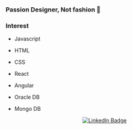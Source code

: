 ### Passion Designer, Not fashion 👋

### Interest
- Javascript
- HTML
- CSS
- React
- Angular
- Oracle DB
- Mongo DB

  <div align=center>
  
  [![LinkedIn Badge](http://img.shields.io/badge/-LinkedIn-0072b1?style=flat&logo=linkedin&link=https://www.linkedin.com/in/ashin526/)](https://www.linkedin.com/in/ashin526/)
  
</div>
<!--
**ashin526/ashin526** is a ✨ _special_ ✨ repository because its `README.md` (this file) appears on your GitHub profile.

Here are some ideas to get you started:

- 🔭 I’m currently working on ...
- 🌱 I’m currently learning ...
- 👯 I’m looking to collaborate on ...
- 🤔 I’m looking for help with ...
- 💬 Ask me about ...
- 📫 How to reach me: ...
- 😄 Pronouns: ...
- ⚡ Fun fact: ...
-->
